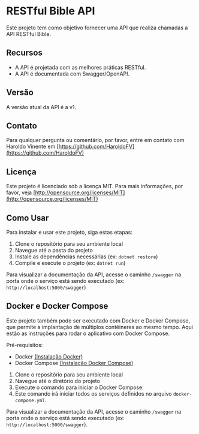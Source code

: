 # RESTful Bible API

Este projeto tem como objetivo fornecer uma API que realiza chamadas a API RESTful Bible.

## Recursos

- A API é projetada com as melhores práticas RESTful.
- A API é documentada com Swagger/OpenAPI.

## Versão

A versão atual da API é a v1.

## Contato

Para qualquer pergunta ou comentário, por favor, entre em contato com Haroldo Vinente em [https://github.com/HaroldoFV](https://github.com/HaroldoFV)

## Licença

Este projeto é licenciado sob a licença MIT. Para mais informações, por favor, veja [http://opensource.org/licenses/MIT](http://opensource.org/licenses/MIT)

## Como Usar

Para instalar e usar este projeto, siga estas etapas:

1. Clone o repositório para seu ambiente local
2. Navegue até a pasta do projeto
3. Instale as dependências necessárias (ex: `dotnet restore`)
4. Compile e execute o projeto (ex: `dotnet run`)

Para visualizar a documentação da API, acesse o caminho `/swagger` na porta onde o serviço está sendo executado (ex: `http://localhost:5000/swagger`)


## Docker e Docker Compose

Este projeto também pode ser executado com Docker e Docker Compose, que permite a implantação de múltiplos contêineres ao mesmo tempo. Aqui estão as instruções para rodar o aplicativo com Docker Compose.

Pré-requisitos:
- Docker [(Instalação Docker)](https://docs.docker.com/get-docker/)
- Docker Compose [(Instalação Docker Compose)](https://docs.docker.com/compose/install/)

1. Clone o repositório para seu ambiente local
2. Navegue até o diretório do projeto 
3. Execute o comando para iniciar o Docker Compose:
4. Este comando irá iniciar todos os serviços definidos no arquivo `docker-compose.yml`.

Para visualizar a documentação da API, acesse o caminho `/swagger` na porta onde o serviço está sendo executado (ex: `http://localhost:5000/swagger`).
